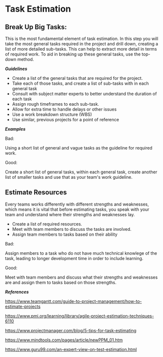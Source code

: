 # Task Estimation

## Break Up Big Tasks:

This is the most fundamental element of task estimation. In this step you will take the most general tasks required in the project and drill down, creating a list of more detailed sub-tasks. This can help to extract more detail in terms of required work. To aid in breaking up these general tasks, use the top-down method.

***Guidelines***

*	Create a list of the general tasks that are required for the project.
*	Take each of those tasks, and create a list of sub-tasks with in each general task
*	Consult with subject matter experts to better understand the duration of each task
*	Assign rough timeframes to each sub-task.
*	Allow for extra time to handle delays or other issues
*	Use a work breakdown structure (WBS)
*	Use similar, previous projects for a point of reference

***Examples***

Bad:

Using a short list of general and vague tasks as the guideline for required work.

Good:

Create a short list of general tasks, within each general task, create another list of smaller tasks and use that as your team's work guideline.




##	Estimate Resources

Every teams works differently with different strengths and weaknesses, which means it is vital that before estimating tasks, you speak with your team and understand where their strengths and weaknesses lay. 
*	Create a list of required resources.
*	Meet with team members to discuss the tasks are involved.
*	Assign team members to tasks based on their ability

Bad:

Assign members to a task who do not have much technical knowlege of the task, leading to longer development time in order to include learning.

Good:

Meet with team members and discuss what their strengths and weaknesses are and assign them to tasks based on those strengths.




***References***

https://www.teamgantt.com/guide-to-project-management/how-to-estimate-projects

https://www.pmi.org/learning/library/agile-project-estimation-techniques-6110

https://www.projectmanager.com/blog/5-tips-for-task-estimating

https://www.mindtools.com/pages/article/newPPM_01.htm

https://www.guru99.com/an-expert-view-on-test-estimation.html